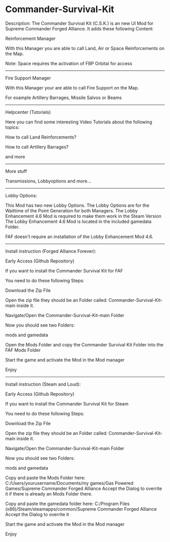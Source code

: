 # Commander-Survival-Kit

Description:
The Commander Survival Kit (C.S.K.) is an new UI Mod for Supreme Commander Forged Alliance.
It adds these following Content:

Reinforcement Manager 

With this Manager you are able to call Land, Air or Space Reinforcements on the Map.

Note: Space requires the activation of FBP Orbital for access

-----------------------------------------------------------------------------------------------

Fire Support Manager

With this Manager your are able to call Fire Support on the Map.

For example Artillery Barrages, Missile Salvos or Beams 

-----------------------------------------------------------------------------------------------

Helpcenter (Tutorials) 

Here you can find some interesting Video Tutorials about the following topics:

How to call Land Reinforcements?

How to call Artillery Barrages?

and more

-----------------------------------------------------------------------------------------------
More stuff 

Transmissions, Lobbyoptions and more...

-----------------------------------------------------------------------------------------------

Lobby Options:

This Mod has two new Lobby Options.
The Lobby Options are for the Waittime of the Point Generation for both Managers.
The Lobby Enhancement 4.6 Mod is required to make them work in the Steam Version 
The Lobby Enhancement 4.6 Mod is located in the included gamedata Folder. 


FAF doesn't require an installation of the Lobby Enhancement Mod 4.6. 

-----------------------------------------------------------------------------------------------

Install instruction (Forged Alliance Forever):

Early Access (Github Repository)

If you want to install the Commander Survival Kit for FAF

You need to do these following Steps:


Download the Zip File

Open the zip file they should be an Folder called: Commander-Survival-Kit-main inside it. 

Navigate/Open the Commander-Survival-Kit-main Folder

Now you should see two Folders:

mods and gamedata


Open the Mods Folder and copy the Commander Survival Kit Folder into the FAF Mods Folder 

Start the game and activate the Mod in the Mod manager

Enjoy


-----------------------------------------------------------------------------------------------

Install instruction (Steam and Loud):

Early Access (Github Repository)

If you want to install the Commander Survival Kit for Steam

You need to do these following Steps:


Download the Zip File

Open the zip file they should be an Folder called: Commander-Survival-Kit-main inside it. 

Navigate/Open the Commander-Survival-Kit-main Folder

Now you should see two Folders:

mods and gamedata


Copy and paste the Mods Folder here:
C:/Users/yourusername/Documents/my games/Gas Powered Games/Supreme Commander Forged Alliance
Accept the Dialog to overrite it if there is already an Mods Folder there. 


Copy and paste the gamedata folder here:
C:/Program Files (x86)/Steam/steamapps/common/Supreme Commander Forged Alliance
Accept the Dialog to overrite it


Start the game and activate the Mod in the Mod manager

Enjoy





